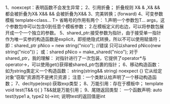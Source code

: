 1、noexcept：表明函数不会发生异常；
2、引用折叠；
  折叠规则
  X&  & ,X&  && 都会被折叠为X&
  X&&  && 会被折叠为X&&
3、完美转换；(forward)
4、可变参数模板
   template<class... T>
   省略号的作用有两个：
  1.声明一个参数包T... args，这个参数包中可以包含0到任意个模板参数；
  2.在模板定义的右边，可以将参数包展开成一个一个独立的参数。
5、shared_ptr:接受参数为指针，由于接受单一指针作为唯一实参的构造函数是explicit，即拒绝隐式转换，所以不可以使用赋值符；
   即：shared_ptr<string> pNico = new string("nico"); //错误
   只可以shared<string> pNico(new string("nico"))；
   或：shared<string> pNico = make_shared<string>("nico");
   对于shared_ptr，我的理解：
   对指针进行了一次包装，它提供了operator*与operator->，可以使用get()获得被shared_ptr包裹的指针；
6、移动构造函数：如为string类定义一个构造函数：
  string(string&& string) noexpect {}
  它从给定对象“窃取”资源而不是拷贝资源；
  注意：一个类默认给声明了一个移动构造函数；
7、decltype(exp):获取exp类型；
8、万能引用：存在于模板中；
   template<typename T>
   void test(T&& t){
   }
   T&&就是万能引用；
9、尾随返回类型：
   一个函数声明:
   auto test(type1 a, type2 b)->int;
   说明test的返回值是int
